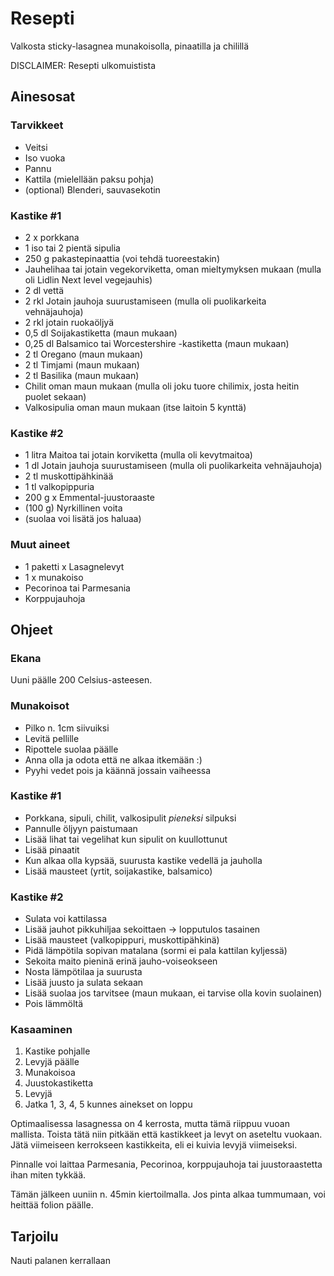 # Resepti

Valkosta sticky-lasagnea munakoisolla, pinaatilla ja chilillä

DISCLAIMER: Resepti ulkomuistista

## Ainesosat

### Tarvikkeet

- Veitsi
- Iso vuoka
- Pannu
- Kattila (mielellään paksu pohja)
- (optional) Blenderi, sauvasekotin

### Kastike #1

- 2 x porkkana
- 1 iso tai 2 pientä sipulia
- 250 g pakastepinaattia (voi tehdä tuoreestakin)
- Jauhelihaa tai jotain vegekorviketta, oman mieltymyksen mukaan (mulla oli Lidlin Next level vegejauhis)
- 2 dl vettä 
- 2 rkl Jotain jauhoja suurustamiseen (mulla oli puolikarkeita vehnäjauhoja)
- 2 rkl jotain ruokaöljyä
- 0,5 dl Soijakastiketta (maun mukaan)
- 0,25 dl Balsamico tai Worcestershire -kastiketta (maun mukaan)
- 2 tl Oregano (maun mukaan)
- 2 tl Timjami (maun mukaan)
- 2 tl Basilika (maun mukaan)
- Chilit oman maun mukaan (mulla oli joku tuore chilimix, josta heitin puolet sekaan)
- Valkosipulia oman maun mukaan (itse laitoin 5 kynttä)

### Kastike #2

- 1 litra Maitoa tai jotain korviketta (mulla oli kevytmaitoa)
- 1 dl Jotain jauhoja suurustamiseen (mulla oli puolikarkeita vehnäjauhoja)
- 2 tl muskottipähkinää
- 1 tl valkopippuria
- 200 g x Emmental-juustoraaste 
- (100 g) Nyrkillinen voita 
- (suolaa voi lisätä jos haluaa)

### Muut aineet

- 1 paketti x Lasagnelevyt
- 1 x munakoiso
- Pecorinoa tai Parmesania
- Korppujauhoja

## Ohjeet

### Ekana

Uuni päälle 200 Celsius-asteesen. 

### Munakoisot

- Pilko n. 1cm siivuiksi
- Levitä pellille
- Ripottele suolaa päälle 
- Anna olla ja odota että ne alkaa itkemään :)
- Pyyhi vedet pois ja käännä jossain vaiheessa 

### Kastike #1 

- Porkkana, sipuli, chilit, valkosipulit _pieneksi_ silpuksi
- Pannulle öljyyn paistumaan 
- Lisää lihat tai vegelihat kun sipulit on kuullottunut
- Lisää pinaatit 
- Kun alkaa olla kypsää, suurusta kastike vedellä ja jauholla
- Lisää mausteet (yrtit, soijakastike, balsamico)

### Kastike #2

- Sulata voi kattilassa
- Lisää jauhot pikkuhiljaa sekoittaen -> lopputulos tasainen
- Lisää mausteet (valkopippuri, muskottipähkinä)
- Pidä lämpötila sopivan matalana (sormi ei pala kattilan kyljessä)
- Sekoita maito pieninä erinä jauho-voiseokseen 
- Nosta lämpötilaa ja suurusta 
- Lisää juusto ja sulata sekaan
- Lisää suolaa jos tarvitsee (maun mukaan, ei tarvise olla kovin suolainen)
- Pois lämmöltä

### Kasaaminen 

1. Kastike pohjalle
2. Levyjä päälle
3. Munakoisoa
4. Juustokastiketta
5. Levyjä
6. Jatka 1, 3, 4, 5 kunnes ainekset on loppu 

Optimaalisessa lasagnessa on 4 kerrosta, mutta tämä riippuu vuoan mallista. Toista tätä niin pitkään että kastikkeet ja levyt on aseteltu vuokaan. Jätä viimeiseen kerrokseen kastikkeita, eli ei kuivia levyjä viimeiseksi. 

Pinnalle voi laittaa Parmesania, Pecorinoa, korppujauhoja tai juustoraastetta ihan miten tykkää. 

Tämän jälkeen uuniin n. 45min kiertoilmalla. Jos pinta alkaa tummumaan, voi heittää folion päälle. 

## Tarjoilu

Nauti palanen kerrallaan


